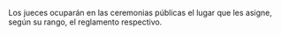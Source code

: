 Los jueces ocuparán en las ceremonias públicas el lugar que les asigne, según su rango, el reglamento respectivo.
